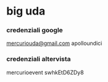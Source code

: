 # big uda

### credenziali google 
mercuriouda@gmail.com
apolloundici

### credenziali altervista
mercurioevent
swhkEtD6ZDy8
